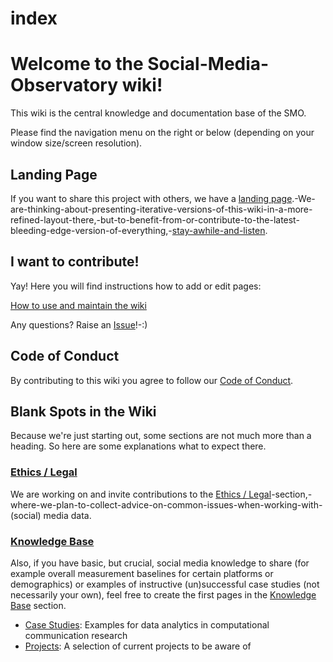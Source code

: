 # index

# Welcome to the Social-Media-Observatory wiki!

This wiki is the central knowledge and documentation base of the SMO. 

Please find the navigation menu on the right or below (depending on your window size/screen resolution).

## Landing Page

If you want to share this project with others, we have a [landing page](https://leibniz-hbi.github.io/SMO/about).-We-are-thinking-about-presenting-iterative-versions-of-this-wiki-in-a-more-refined-layout-there,-but-to-benefit-from-or-contribute-to-the-latest-bleeding-edge-version-of-everything,-[stay-awhile-and-listen](https://www.youtube.com/watch?v=tAVVy_x3Erg).

## I want to contribute!

Yay! Here you will find instructions how to add or edit pages:

[How to use and maintain the wiki](How-to-use-and-maintain-the-wiki)

Any questions? Raise an [Issue](https://github.com/Leibniz-HBI/Social-Media-Observatory/issues)!-:)

## Code of Conduct

By contributing to this wiki you agree to follow our [Code of Conduct](https://github.com/Leibniz-HBI/Social-Media-Observatory/blob/master/CODE_OF_CONDUCT.md).

## Blank Spots in the Wiki

Because we're just starting out, some sections are not much more than a heading. So here are some explanations what to expect there.

### [Ethics / Legal](Ethics-/-Legal)

We are working on and invite contributions to the [Ethics / Legal](Ethics-/-Legal)-section,-where-we-plan-to-collect-advice-on-common-issues-when-working-with-(social) media data.

### [Knowledge Base](Knowledge-Base)

Also, if you have basic, but crucial, social media knowledge to share (for example overall measurement baselines for certain platforms or demographics) or examples of instructive (un)successful case studies (not necessarily your own), feel free to create the first pages in the [Knowledge Base](Knowledge-Base) section.
* [Case Studies](Case-Studies): Examples for data analytics in computational communication research
* [Projects](Projects): A selection of current projects to be aware of